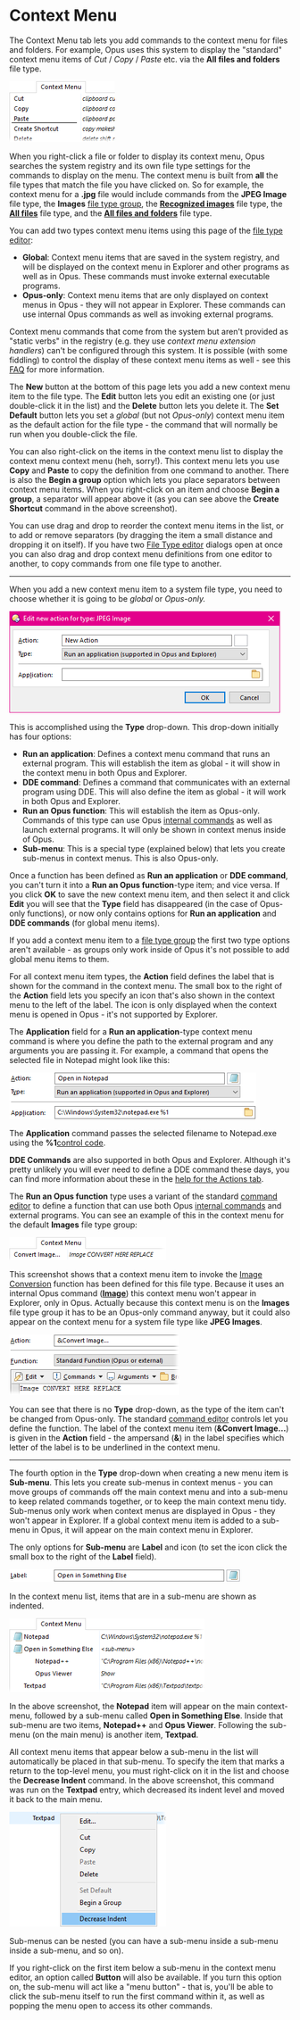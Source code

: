 # Context Menu

The Context Menu tab lets you add commands to the context menu for files and folders. For example, Opus uses this system to display the "standard" context menu items of *Cut* / *Copy* / *Paste* etc. via the **All files and folders** file type.

![](/Manual/images/media/context_menu_-_all_files.png) 

When you right-click a file or folder to display its context menu, Opus searches the system registry and its own file type settings for the commands to display on the menu. The context menu is built from **all** the file types that match the file you have clicked on. So for example, the context menu for a **.jpg** file would include commands from the **JPEG Image** file type, the **Images** [file type group](../file_type_groups.md), the **[Recognized images](../directory_opus_file_types.md)** file type, the **[All files](../directory_opus_file_types.md)** file type, and the **[All files and folders](../directory_opus_file_types.md)** file type.

You can add two types context menu items using this page of the [file type editor](../filetype_editor/README.md):

- **Global**: Context menu items that are saved in the system registry, and will be displayed on the context menu in Explorer and other programs as well as in Opus. These commands must invoke external executable programs.
- **Opus-only**: Context menu items that are only displayed on context menus in Opus - they will not appear in Explorer. These commands can use internal Opus commands as well as invoking external programs.

Context menu commands that come from the system but aren't provided as "static verbs" in the registry (e.g. they use *context menu extension handlers*) can't be configured through this system. It is possible (with some fiddling) to control the display of these context menu items as well - see this [FAQ](https://resource.dopus.com/t/tip-organise-and-speed-up-context-menus/1204?u=chaoses-ib) for more information.

The **New** button at the bottom of this page lets you add a new context menu item to the file type. The **Edit** button lets you edit an existing one (or just double-click it in the list) and the **Delete** button lets you delete it. The **Set Default** button lets you set a *global* (but not *Opus-only*) context menu item as the default action for the file type - the command that will normally be run when you double-click the file.

You can also right-click on the items in the context menu list to display the context menu context menu (heh, sorry!). This context menu lets you use **Copy** and **Paste** to copy the definition from one command to another. There is also the **Begin a group** option which lets you place separators between context menu items. When you right-click on an item and choose **Begin a group**, a separator will appear above it (as you can see above the **Create Shortcut** command in the above screenshot).

You can use drag and drop to reorder the context menu items in the list, or to add or remove separators (by dragging the item a small distance and dropping it on itself). If you have two [File Type editor](../filetype_editor/README.md) dialogs open at once you can also drag and drop context menu definitions from one editor to another, to copy commands from one file type to another.

------------------------------------------------------------------------

When you add a new context menu item to a system file type, you need to choose whether it is going to be *global* or *Opus-only.*

![](/Manual/images/media/edit_new_action_for_type_jpeg_image.png) 

This is accomplished using the **Type** drop-down. This drop-down initially has four options:

- **Run an application**: Defines a context menu command that runs an external program. This will establish the item as global - it will show in the context menu in both Opus and Explorer.
- **DDE command**: Defines a command that communicates with an external program using DDE. This will also define the item as global - it will work in both Opus and Explorer.
- **Run an Opus function**: This will establish the item as Opus-only. Commands of this type can use Opus [internal commands](/Manual/reference/command_reference/internal_commands/README.md) as well as launch external programs. It will only be shown in context menus inside of Opus.
- **Sub-menu**: This is a special type (explained below) that lets you create sub-menus in context menus. This is also Opus-only.

Once a function has been defined as **Run an application** or **DDE command**, you can't turn it into a **Run an Opus function**-type item; and vice versa. If you click **OK** to save the new context menu item, and then select it and click **Edit** you will see that the **Type** field has disappeared (in the case of Opus-only functions), or now only contains options for **Run an application** and **DDE commands** (for global menu items).

If you add a context menu item to a [file type group](../file_type_groups.md) the first two type options aren't available - as groups only work inside of Opus it's not possible to add global menu items to them.

For all context menu item types, the **Action** field defines the label that is shown for the command in the context menu. The small box to the right of the **Action** field lets you specify an icon that's also shown in the context menu to the left of the label. The icon is only displayed when the context menu is opened in Opus - it's not supported by Explorer.

The **Application** field for a **Run an application**-type context menu command is where you define the path to the external program and any arguments you are passing it. For example, a command that opens the selected file in Notepad might look like this:

![](/Manual/images/media/context_menu_-_open_in_notepad.png) 

The **Application** command passes the selected filename to Notepad.exe using the **%1**[control code](/Manual/customize/creating_your_own_buttons/passing_files_to_external_programs.md).

**DDE Commands** are also supported in both Opus and Explorer. Although it's pretty unlikely you will ever need to define a DDE command these days, you can find more information about these in the [help for the Actions tab](actions.md).

The **Run an Opus function** type uses a variant of the standard [command editor](/Manual/customize/creating_your_own_buttons/command_editor/advanced_command_editor.md) to define a function that can use both Opus [internal commands](/Manual/reference/command_reference/internal_commands/README.md) and external programs. You can see an example of this in the context menu for the default **Images** file type group:

![](/Manual/images/media/context_menu_-_convert_image.png) 

This screenshot shows that a context menu item to invoke the [Image Conversion](/Manual/additional_functionality/image_conversion/README.md) function has been defined for this file type. Because it uses an internal Opus command (**[Image](/Manual/reference/command_reference/internal_commands/image.md)**) this context menu won't appear in Explorer, only in Opus. Actually because this context menu is on the **Images** file type group it has to be an Opus-only command anyway, but it could also appear on the context menu for a system file type like **JPEG Images**.

![](/Manual/images/media/context_menu_-_convert_image_def.png) 

You can see that there is no **Type** drop-down, as the type of the item can't be changed from Opus-only. The standard [command editor](/Manual/customize/creating_your_own_buttons/command_editor/advanced_command_editor.md) controls let you define the function. The label of the context menu item (**&Convert Image...**) is given in the **Action** field - the ampersand (**&**) in the label specifies which letter of the label is to be underlined in the context menu.

------------------------------------------------------------------------

The fourth option in the **Type** drop-down when creating a new menu item is **Sub-menu**. This lets you create sub-menus in context menus - you can move groups of commands off the main context menu and into a sub-menu to keep related commands together, or to keep the main context menu tidy. Sub-menus only work when context menus are displayed in Opus - they won't appear in Explorer. If a global context menu item is added to a sub-menu in Opus, it will appear on the main context menu in Explorer.

The only options for **Sub-menu** are **Label** and icon (to set the icon click the small box to the right of the **Label** field).

![](/Manual/images/media/context_menu_-_sub_label.png) 

In the context menu list, items that are in a sub-menu are shown as indented.

![](/Manual/images/media/context_menu_-_subs.png) 

In the above screenshot, the **Notepad** item will appear on the main context-menu, followed by a sub-menu called **Open in Something Else**. Inside that sub-menu are two items, **Notepad++** and **Opus Viewer**. Following the sub-menu (on the main menu) is another item, **Textpad**.

All context menu items that appear below a sub-menu in the list will automatically be placed in that sub-menu. To specify the item that marks a return to the top-level menu, you must right-click on it in the list and choose the **Decrease Indent** command. In the above screenshot, this command was run on the **Textpad** entry, which decreased its indent level and moved it back to the main menu.

![](/Manual/images/media/context_menu_-_context_menu.png) 

Sub-menus can be nested (you can have a sub-menu inside a sub-menu inside a sub-menu, and so on).

If you right-click on the first item below a sub-menu in the context menu editor, an option called **Button** will also be available. If you turn this option on, the sub-menu will act like a "menu button" - that is, you'll be able to click the sub-menu itself to run the first command within it, as well as popping the menu open to access its other commands.
